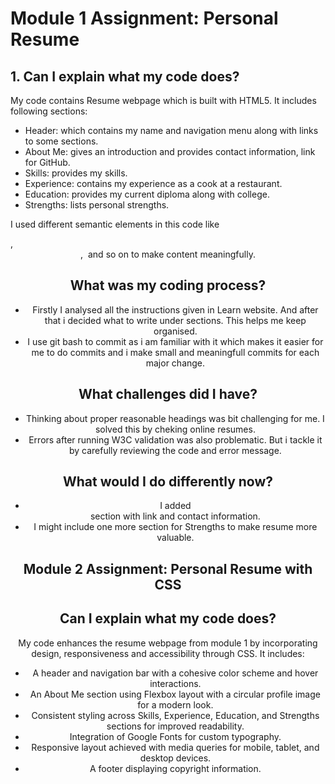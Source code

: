 # Module 1 Assignment: Personal Resume

## 1. Can I explain what my code does?
 
My code contains Resume webpage which is built with HTML5. It includes following sections:

- Header: which contains my name and navigation menu along with links to some sections.
- About Me: gives an introduction and provides contact information, link for GitHub.
- Skills: provides my skills.
- Experience: contains my experience as a cook at a restaurant.
- Education: provides my current diploma along with college.
- Strengths: lists personal strengths.

I used different semantic elements in this code like <section>, <header>, <img> and so on to make content meaningfully.

## What was my coding process?
- Firstly I analysed all the instructions given in Learn website. And after that i decided what to write under sections. This helps me keep organised.
- I use git bash to commit as i am familiar with it which makes it easier for me to do commits and i make small and meaningfull commits for each major change.

## What challenges did I have?
- Thinking about proper reasonable headings was bit challenging for me. I solved this by cheking online resumes.
- Errors after running W3C validation was also problematic. But i tackle it by carefully reviewing the code and error message.

## What would I do differently now?
- I added <footer> section with link and contact information.
- I might include one more section for Strengths to make resume more valuable.

# Module 2 Assignment: Personal Resume with CSS

## Can I explain what my code does?

My code enhances the resume webpage from module 1 by incorporating design, responsiveness and accessibility through CSS. It includes:

- A header and navigation bar with a cohesive color scheme and hover interactions.
- An About Me section using Flexbox layout with a circular profile image for a modern look.
- Consistent styling across Skills, Experience, Education, and Strengths sections for improved readability.
- Integration of Google Fonts for custom typography.
- Responsive layout achieved with media queries for mobile, tablet, and desktop devices.
- A footer displaying copyright information.

## 
